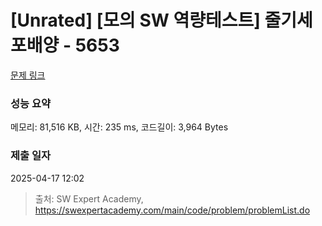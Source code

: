 # [Unrated] [모의 SW 역량테스트] 줄기세포배양 - 5653 

[문제 링크](https://swexpertacademy.com/main/code/problem/problemDetail.do?contestProbId=AWXRJ8EKe48DFAUo) 

### 성능 요약

메모리: 81,516 KB, 시간: 235 ms, 코드길이: 3,964 Bytes

### 제출 일자

2025-04-17 12:02



> 출처: SW Expert Academy, https://swexpertacademy.com/main/code/problem/problemList.do